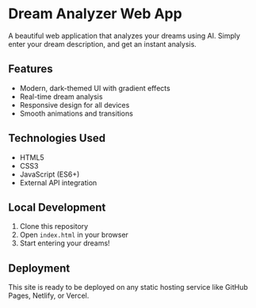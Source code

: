 # Dream Analyzer Web App

A beautiful web application that analyzes your dreams using AI. Simply enter your dream description, and get an instant analysis.

## Features
- Modern, dark-themed UI with gradient effects
- Real-time dream analysis
- Responsive design for all devices
- Smooth animations and transitions

## Technologies Used
- HTML5
- CSS3
- JavaScript (ES6+)
- External API integration

## Local Development
1. Clone this repository
2. Open `index.html` in your browser
3. Start entering your dreams!

## Deployment
This site is ready to be deployed on any static hosting service like GitHub Pages, Netlify, or Vercel. 